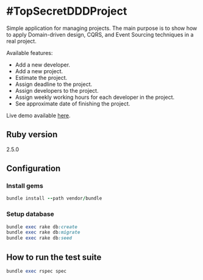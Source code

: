 # #TopSecretDDDProject

Simple application for managing projects. The main purpose is to show how to apply Domain-driven design, CQRS, and Event Sourcing techniques in a real project.

Available features:
- Add a new developer.
- Add a new project.
- Estimate the project.
- Assign deadline to the project.
- Assign developers to the project.
- Assign weekly working hours for each developer in the project.
- See approximate date of finishing the project.

Live demo available [here](https://limitless-forest-11376.herokuapp.com/).

## Ruby version

2.5.0

## Configuration

### Install gems

```ruby
bundle install --path vendor/bundle
```

### Setup database
```ruby
bundle exec rake db:create
bundle exec rake db:migrate
bundle exec rake db:seed
```

## How to run the test suite

```ruby
bundle exec rspec spec
```

